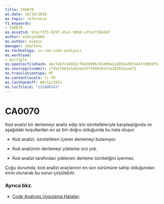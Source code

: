 ```yaml
---
title: CA0070
ms.date: 10/19/2016
ms.topic: reference
f1_keywords:
- CA0070
ms.assetid: 92acf3f5-825f-45a1-9998-cdf4cf29a56f
author: mikejo5000
ms.author: mikejo
manager: jmartens
ms.technology: vs-ide-code-analysis
ms.workload:
- multiple
ms.openlocfilehash: 4ec7eb7c64932cfb45b996c93490a2a385da391584fc000df51e4f471b7003d4
ms.sourcegitcommit: c72b2f603e1eb3a4157f00926df2e263831ea472
ms.translationtype: MT
ms.contentlocale: tr-TR
ms.lasthandoff: 08/12/2021
ms.locfileid: "121406143"
---
```

# <a name="ca0070"></a>CA0070

Kod analizi bir derlemeyi analiz edip izin öznitelikleriyle karşılaştığında ve aşağıdaki koşullardan en az biri doğru olduğunda bu hata oluşur:

- Kod analizi, öznitelikleri içeren derlemeyi bulamıyor.

- Kod analizinin derlemeyi yükleme izni yok.

- Kod analizi tarafından yüklenen derleme özniteliğini içermez.

Çoğu durumda, kod analizi araçlarının en son sürümüne sahip olduğundan emin olunarak bu sorun çözülebilir.

### <a name="see-also"></a>Ayrıca bkz.

- [Code Analysis Uygulama Hataları](../code-quality/code-analysis-application-errors.md)
